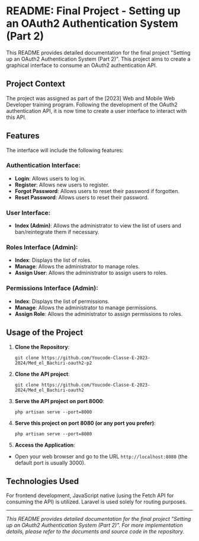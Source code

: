 # README: Final Project - Setting up an OAuth2 Authentication System (Part 2)

This README provides detailed documentation for the final project "Setting up an OAuth2 Authentication System (Part 2)". This project aims to create a graphical interface to consume an OAuth2 authentication API.

## Project Context

The project was assigned as part of the [2023] Web and Mobile Web Developer training program. Following the development of the OAuth2 authentication API, it is now time to create a user interface to interact with this API.

## Features

The interface will include the following features:

### Authentication Interface:

- **Login**: Allows users to log in.
- **Register**: Allows new users to register.
- **Forgot Password**: Allows users to reset their password if forgotten.
- **Reset Password**: Allows users to reset their password.

### User Interface:

- **Index (Admin)**: Allows the administrator to view the list of users and ban/reintegrate them if necessary.

### Roles Interface (Admin):

- **Index**: Displays the list of roles.
- **Manage**: Allows the administrator to manage roles.
- **Assign User**: Allows the administrator to assign users to roles.

### Permissions Interface (Admin):

- **Index**: Displays the list of permissions.
- **Manage**: Allows the administrator to manage permissions.
- **Assign Role**: Allows the administrator to assign permissions to roles.

## Usage of the Project

1. **Clone the Repository**:
    ```
    git clone https://github.com/Youcode-Classe-E-2023-2024/Med_el_Bachiri-oauth2-p2
    ```

2. **Clone the API project**:
    ```
    git clone https://github.com/Youcode-Classe-E-2023-2024/Med_el_Bachiri-oauth2
    ```

3. **Serve the API project on port 8000**:
    ```
    php artisan serve --port=8000
    ```

4. **Serve this project on port 8080 (or any port you prefer)**:
    ```
    php artisan serve --port=8080
    ```

5. **Access the Application**:
- Open your web browser and go to the URL `http://localhost:8080` (the default port is usually 3000).

## Technologies Used

For frontend development, JavaScript native (using the Fetch API for consuming the API) is utilized. Laravel is used solely for routing purposes.

---

*This README provides detailed documentation for the final project "Setting up an OAuth2 Authentication System (Part 2)". For more implementation details, please refer to the documents and source code in the repository.*
